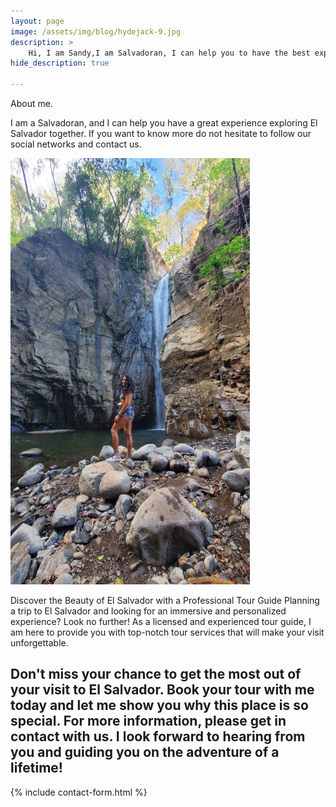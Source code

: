 ```yaml
---
layout: page
image: /assets/img/blog/hydejack-9.jpg
description: >
    Hi, I am Sandy,I am Salvadoran, I can help you to have the best experience in El Salvador, the country of surf, bitcoin and liberty.
hide_description: true

---
```


About me.

I am a Salvadoran, and I can help you have a great experience exploring El Salvador together.
If you want to know more do not hesitate to follow our social networks and contact us.

![Volcano](/assets/img/about/about-me.jpg)

Discover the Beauty of El Salvador with a Professional Tour Guide
Planning a trip to El Salvador and looking for an immersive and personalized experience? Look no further! As a licensed and experienced tour guide, I am here to provide you with top-notch tour services that will make your visit unforgettable.


Don't miss your chance to get the most out of your visit to El Salvador. Book your tour with me today and let me show you why this place is so special.
For more information, please get in contact with us. I look forward to hearing from you and guiding you on the adventure of a lifetime!
---
<script>
  window.onload = function() {
    const accessToken = '861a85e75788675384fc9fd0bae83255';
    const instagramUsername = 'YOUR_INSTAGRAM_USERNAME';
    const apiEndpoint = `https://api.instagram.com/v1/users/${instagramUsername}/media/recent/?access_token=${accessToken}`;

    fetch(apiEndpoint)
      .then(response => response.json())
      .then(data => {
        const posts = data.data;
        posts.forEach(post => {
          const imgSrc = post.images.standard_resolution.url;
          const postLink = post.link;

          const instagramPost = document.createElement('a');
          instagramPost.setAttribute('href', postLink);
          instagramPost.setAttribute('target', '_blank');

          const instagramImage = document.createElement('img');
          instagramImage.setAttribute('src', imgSrc);

          instagramPost.appendChild(instagramImage);

          document.getElementById('instagram-feed').appendChild(instagramPost);
        });
      });
  };
</script>

<div id="instagram-feed"></div>

{% include contact-form.html %}
